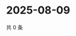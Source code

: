 # 2025-08-09

共 0 条

<!-- BEGIN ZHIHUQUESTIONS -->
<!-- 最后更新时间 Sat Aug 09 2025 20:21:06 GMT+0800 (China Standard Time) -->

<!-- END ZHIHUQUESTIONS -->
